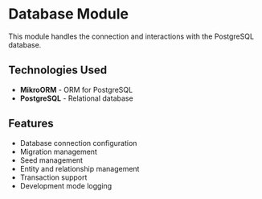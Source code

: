 # Database Module

This module handles the connection and interactions with the PostgreSQL database.

## Technologies Used

- **MikroORM** - ORM for PostgreSQL
- **PostgreSQL** - Relational database

## Features

- Database connection configuration
- Migration management
- Seed management
- Entity and relationship management
- Transaction support
- Development mode logging
